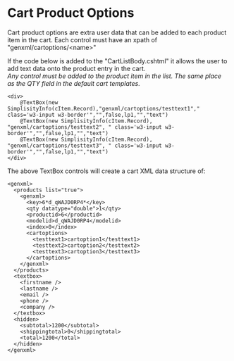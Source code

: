 ﻿# Cart Product Options

Cart product options are extra user data that can be added to each product item in the cart.  Each control must have an xpath of "genxml/cartoptions/\<name\>"  

If the code below is added to the "CartListBody.cshtml" it allows the user to add text data onto the product entry in the cart.  
*Any control must be added to the product item in the list.  The same place as the QTY field in the default cart templates.*  


```
<div>
    @TextBox(new SimplisityInfo(cItem.Record),"genxml/cartoptions/testtext1"," class='w3-input w3-border'","",false,lp1,"","text")
    @TextBox(new SimplisityInfo(cItem.Record), "genxml/cartoptions/testtext2", " class='w3-input w3-border'","",false,lp1,"","text")
    @TextBox(new SimplisityInfo(cItem.Record), "genxml/cartoptions/testtext3", " class='w3-input w3-border'","",false,lp1,"","text")
</div>
```

The above TextBox controls will create a cart XML data structure of:
```
<genxml>
  <products list="true">
    <genxml>
      <key>6*d_qWAJD0RP4*</key>
      <qty datatype="double">1</qty>
      <productid>6</productid>
      <modelid>d_qWAJD0RP4</modelid>
      <index>0</index>
      <cartoptions>
        <testtext1>cartoption1</testtext1>
        <testtext2>cartoption2</testtext2>
        <testtext3>cartoption3</testtext3>
      </cartoptions>
    </genxml>
  </products>
  <textbox>
    <firstname />
    <lastname />
    <email />
    <phone />
    <company />
  </textbox>
  <hidden>
    <subtotal>1200</subtotal>
    <shippingtotal>0</shippingtotal>
    <total>1200</total>
  </hidden>
</genxml>
```